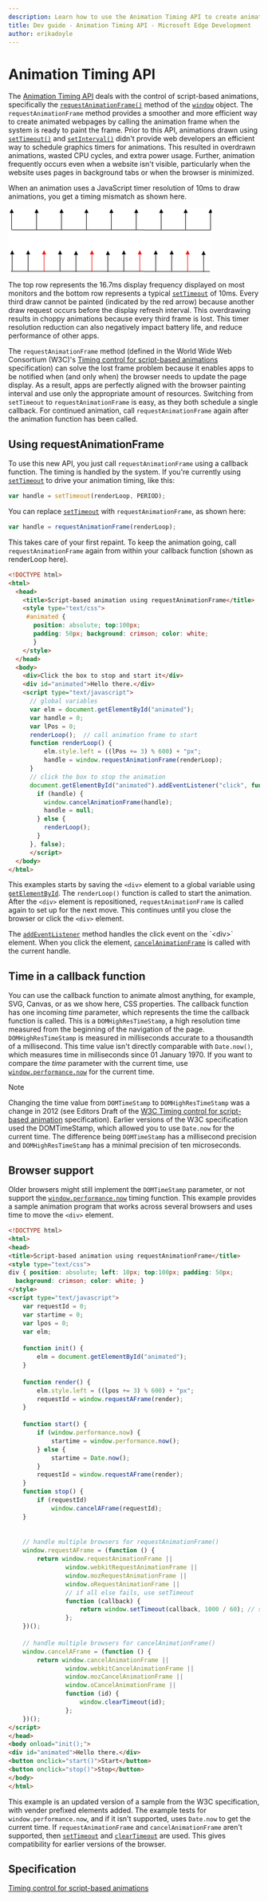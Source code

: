 ```yaml
---
description: Learn how to use the Animation Timing API to create animated webpages.
title: Dev guide - Animation Timing API - Microsoft Edge Development
author: erikadoyle
---
```


# Animation Timing API

The [Animation Timing API](https://msdn.microsoft.com/library/hh772738(v=vs.85).aspx) deals with the control of script-based animations, specifically the [`requestAnimationFrame()`](https://msdn.microsoft.com/library/hh773174(v=vs.85).aspx) method of the [`window`](https://msdn.microsoft.com/library/ms535873(v=vs.85).aspx) object. The `requestAnimationFrame` method provides a smoother and more efficient way to create animated webpages by calling the animation frame when the system is ready to paint the frame. Prior to this API, animations drawn using [`setTimeout()`](https://msdn.microsoft.com/library/ms536753(v=vs.85).aspxd) and [`setInterval()`](https://msdn.microsoft.com/library/ms536749(v=vs.85).aspx) didn't provide web developers an efficient way to schedule graphics timers for animations. This resulted in overdrawn animations, wasted CPU cycles, and extra power usage. Further, animation frequently occurs even when a website isn't visible, particularly when the website uses pages in background tabs or when the browser is minimized.



When an animation uses a JavaScript timer resolution of 10ms to draw animations, you get a timing mismatch as shown here.

![A diagram showing the frequency difference between a display frequency and a JavaScript timer resolution](./../media/ie10devguide_ppb4_9perf_image1.png)

The top row represents the 16.7ms display frequency displayed on most monitors and the bottom row represents a typical [`setTimeout`](http://go.microsoft.com/fwlink/p/?LinkID=233102) of 10ms. Every third draw cannot be painted (indicated by the red arrow) because another draw request occurs before the display refresh interval. This overdrawing results in choppy animations because every third frame is lost. This timer resolution reduction can also negatively impact battery life, and reduce performance of other apps.

The `requestAnimationFrame` method (defined in the World Wide Web Consortium (W3C)'s [Timing control for script-based animations](http://go.microsoft.com/fwlink/p/?LinkID=229562) specification) can solve the lost frame problem because it enables apps to be notified when (and only when) the browser needs to update the page display. As a result, apps are perfectly aligned with the browser painting interval and use only the appropriate amount of resources. Switching from `setTimeout` to `requestAnimationFrame` is easy, as they both schedule a single callback. For continued animation, call `requestAnimationFrame` again after the animation function has been called.

## Using requestAnimationFrame


To use this new API, you just call `requestAnimationFrame` using a callback function. The timing is handled by the system. If you're currently using [`setTimeout`](https://msdn.microsoft.com/library/ms536753) to drive your animation timing, like this:

```js
var handle = setTimeout(renderLoop, PERIOD);
```

You can replace [`setTimeout`](http://go.microsoft.com/fwlink/p/?LinkID=233102) with `requestAnimationFrame`, as shown here:

```js
var handle = requestAnimationFrame(renderLoop);
```

This takes care of your first repaint. To keep the animation going, call `requestAnimationFrame` again from within your callback function (shown as renderLoop here).

```html
<!DOCTYPE html>
<html>
  <head>
    <title>Script-based animation using requestAnimationFrame</title>
    <style type="text/css">
     #animated {
       position: absolute; top:100px;
       padding: 50px; background: crimson; color: white;
       }
    </style>
  </head>
  <body>
    <div>Click the box to stop and start it</div>
    <div id="animated">Hello there.</div>
    <script type="text/javascript">
      // global variables
      var elm = document.getElementById("animated");
      var handle = 0;
      var lPos = 0;
      renderLoop();  // call animation frame to start
      function renderLoop() {
          elm.style.left = ((lPos += 3) % 600) + "px";
          handle = window.requestAnimationFrame(renderLoop);
      }
      // click the box to stop the animation
      document.getElementById("animated").addEventListener("click", function () {
        if (handle) {
          window.cancelAnimationFrame(handle);
          handle = null;
        } else {
          renderLoop();
        }
      }, false);
      </script>
  </body>
</html>
```

This examples starts by saving the `<div>` element to a global variable using [`getElementById`](https://msdn.microsoft.com/library/ms536437(v=vs.85).aspx). The `renderLoop()` function is called to start the animation. After the `<div>` element is repositioned, `requestAnimationFrame` is called again to set up for the next move. This continues until you close the browser or click the `<div>` element.

The [`addEventListener`](https://msdn.microsoft.com/library/ff975245(v=vs.85).aspx) method handles the click event on the `<div>` element. When you click the element, [`cancelAnimationFrame`](https://msdn.microsoft.com/library/hh773172(v=vs.85).aspx) is called with the current handle.

## Time in a callback function

You can use the callback function to animate almost anything, for example, SVG, Canvas, or as we show here, CSS properties. The callback function has one incoming *time* parameter, which represents the time the callback function is called. This is a `DOMHighResTimeStamp`, a high resolution time measured from the beginning of the navigation of the page. `DOMHighResTimeStamp` is measured in milliseconds accurate to a thousandth of a millisecond. This time value isn't directly comparable with `Date.now()`, which measures time in milliseconds since 01 January 1970. If you want to compare the *time* parameter with the current time, use [`window.performance.now`](https://msdn.microsoft.com/library/hh973355(v=vs.85).aspx) for the current time.

> [!NOTE]
> Changing the time value from `DOMTimeStamp` to `DOMHighResTimeStamp` was a change in 2012 (see Editors Draft of the [W3C Timing control for script-based animation](http://go.microsoft.com/fwlink/p/?LinkID=229562) specification). Earlier versions of the W3C specification used the DOMTimeStamp, which allowed you to use `Date.now` for the current time. The difference being `DOMTimeStamp` has a millisecond precision and `DOMHighResTimeStamp` has a minimal precision of ten microseconds.


## Browser support

Older browsers might still implement the `DOMTimeStamp` parameter, or not support the [`window.performance.now`](https://msdn.microsoft.com/library/hh973355(v=vs.85).aspx) timing function. This example provides a sample animation program that works across several browsers and uses time to move the `<div>` element.

```html
<!DOCTYPE html>
<html>
<head>
<title>Script-based animation using requestAnimationFrame</title>
<style type="text/css">
div { position: absolute; left: 10px; top:100px; padding: 50px;
  background: crimson; color: white; }
</style>
<script type="text/javascript">
    var requestId = 0;
    var startime = 0;
    var lpos = 0;
    var elm;

    function init() {
        elm = document.getElementById("animated");
    }

    function render() {
        elm.style.left = ((lpos += 3) % 600) + "px";
        requestId = window.requestAFrame(render);
    }

    function start() {
        if (window.performance.now) {
            startime = window.performance.now();
        } else {
            startime = Date.now();
        }
        requestId = window.requestAFrame(render);
    }
    function stop() {
        if (requestId)
            window.cancelAFrame(requestId);        
    }


    // handle multiple browsers for requestAnimationFrame()
    window.requestAFrame = (function () {
        return window.requestAnimationFrame ||
                window.webkitRequestAnimationFrame ||
                window.mozRequestAnimationFrame ||
                window.oRequestAnimationFrame ||
                // if all else fails, use setTimeout
                function (callback) {
                    return window.setTimeout(callback, 1000 / 60); // shoot for 60 fps
                };
    })();

    // handle multiple browsers for cancelAnimationFrame()
    window.cancelAFrame = (function () {
        return window.cancelAnimationFrame ||
                window.webkitCancelAnimationFrame ||
                window.mozCancelAnimationFrame ||
                window.oCancelAnimationFrame ||
                function (id) {
                    window.clearTimeout(id);
                };
    })();
</script>
</head>
<body onload="init();">
<div id="animated">Hello there.</div>
<button onclick="start()">Start</button>
<button onclick="stop()">Stop</button>
</body>
</html>
```

This example is an updated version of a sample from the W3C specification, with vender prefixed elements added. The example tests for `window.performance.now`, and if it isn't supported, uses `Date.now` to get the current time. If `requestAnimationFrame` and `cancelAnimationFrame` aren't supported, then [`setTimeout`](https://msdn.microsoft.com/library/ms536753(v=vs.85).aspx) and [`clearTimeout`](https://msdn.microsoft.com/library/ms536357(v=vs.85).aspx) are used. This gives compatibility for earlier versions of the browser.



## Specification

[Timing control for script-based animations](https://www.w3.org/TR/animation-timing/)
